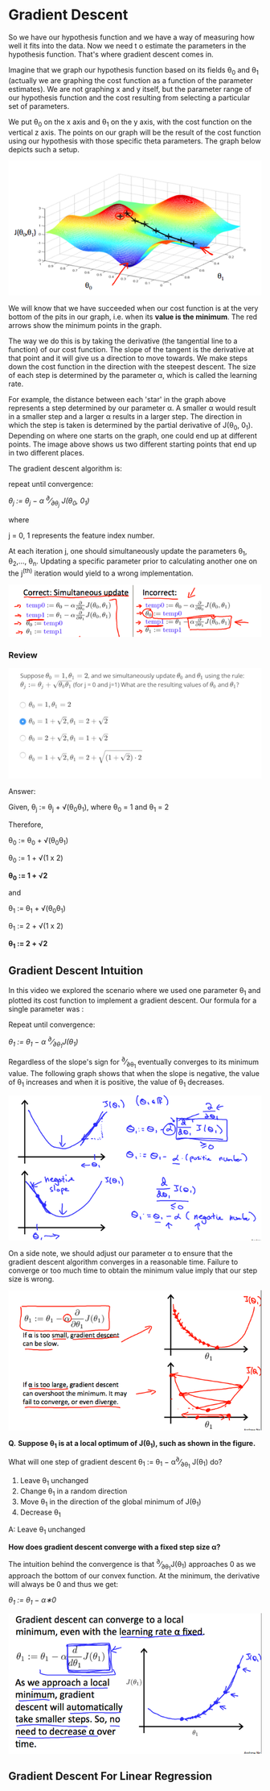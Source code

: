 Gradient Descent
==================
So we have our hypothesis function and we have a way of measuring how well it fits into the data. Now we need t
o estimate the parameters in the hypothesis function. That's where gradient descent comes in.

Imagine that we graph our hypothesis function based on its fields θ<sub>0</sub> and θ<sub>1</sub> (actually we are 
graphing the cost function as a function of the parameter estimates). We are not graphing x and y itself, but the 
parameter range of our hypothesis function and the cost resulting from selecting a particular set of parameters.

We put θ<sub>0</sub> on the x axis and θ<sub>1</sub> on the y axis, with the cost function on the vertical z axis. 
The points on our graph will be the result of the cost function using our hypothesis with those specific theta 
parameters. The graph below depicts such a setup.

![](./img/week1-10.png) 

We will know that we have succeeded when our cost function is at the very bottom of the pits in our graph, i.e. 
when its **value is the minimum**. The red arrows show the minimum points in the graph.

The way we do this is by taking the derivative (the tangential line to a function) of our cost function. The 
slope of the tangent is the derivative at that point and it will give us a direction to move towards. We make 
steps down the cost function in the direction with the steepest descent. The size of each step is determined by 
the parameter α, which is called the learning rate.

For example, the distance between each 'star' in the graph above represents a step determined by our parameter α. 
A smaller α would result in a smaller step and a larger α results in a larger step. The direction in which the step 
is taken is determined by the partial derivative of J(θ<sub>0</sub>, 0<sub>1</sub>). Depending on where one 
starts on the graph, one could end up at different points. The image above shows us two different starting points 
that end up in two different places.

The gradient descent algorithm is:

repeat until convergence:

_θ<sub>j</sub> := θ<sub>j</sub> − α <sup>∂</sup>&frasl;<sub>∂θ<sub>j</sub></sub> J(θ<sub>0</sub>, 0<sub>1</sub>)_

where

j = 0, 1 represents the feature index number.

At each iteration j, one should simultaneously update the parameters θ<sub>1</sub>, θ<sub>2</sub>,..., θ<sub>n</sub>. 
Updating a specific parameter prior to calculating another one on the j<sup>(th)</sup> iteration would yield to a 
wrong implementation.

![](./img/week1-11.png) 

### Review
![](./img/week1-12.png) 

Answer:

Given,
θ<sub>j</sub> := θ<sub>j</sub> + &#8730;(θ<sub>0</sub>θ<sub>1</sub>), where θ<sub>0</sub> = 1 and θ<sub>1</sub> = 2

Therefore,

θ<sub>0</sub> := θ<sub>0</sub> + &#8730;(θ<sub>0</sub>θ<sub>1</sub>)

θ<sub>0</sub> := 1 + &#8730;(1 x 2)

**θ<sub>0</sub> := 1 + &#8730;2**

and

θ<sub>1</sub> := θ<sub>1</sub> + &#8730;(θ<sub>0</sub>θ<sub>1</sub>)

θ<sub>1</sub> := 2 + &#8730;(1 x 2)

**θ<sub>1</sub> := 2 + &#8730;2**

## Gradient Descent Intuition
In this video we explored the scenario where we used one parameter θ<sub>1</sub> and plotted its cost function to 
implement a gradient descent. Our formula for a single parameter was :

Repeat until convergence:

_θ<sub>1</sub> := θ<sub>1</sub> − α <sup>∂</sup>&frasl;<sub>∂θ<sub>1</sub></sub>J(θ<sub>1</sub>)_

Regardless of the slope's sign for <sup>∂</sup>&frasl;<sub>∂θ<sub>1</sub></sub> eventually converges to its 
minimum value. The following graph shows that when the slope is negative, the value of θ<sub>1</sub> increases and 
when it is positive, the value of θ<sub>1</sub> decreases.

![](./img/week1-13.png)

On a side note, we should adjust our parameter α to ensure that the gradient descent algorithm converges in a 
reasonable time. Failure to converge or too much time to obtain the minimum value imply that our step size is wrong.

![](./img/week1-14.png)

**Q.** **Suppose θ<sub>1</sub> is at a local optimum of J(θ<sub>1</sub>), such as shown in the figure.**

What will one step of gradient descent 
θ<sub>1</sub> := θ<sub>1</sub> − α<sup>∂</sup>&frasl;<sub>∂θ<sub>1</sub></sub> J(θ<sub>1</sub>) do?


  1. Leave θ<sub>1</sub> unchanged
  1. Change θ<sub>1</sub> in a random direction
  1. Move θ<sub>1</sub> in the direction of the global minimum of J(θ<sub>1</sub>)
  1. Decrease θ<sub>1</sub>

A:  Leave θ<sub>1</sub> unchanged

**How does gradient descent converge with a fixed step size α?**

The intuition behind the convergence is that <sup>∂</sup>&frasl;<sub>∂θ<sub>1</sub></sub>J(θ<sub>1</sub>) approaches 0 
as we approach the bottom of our convex function. At the minimum, the derivative will always be 0 and thus we get:


_θ<sub>1</sub> := θ<sub>1</sub> − α∗0_

![](./img/week1-15.png)

## Gradient Descent For Linear Regression